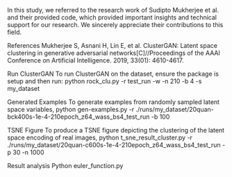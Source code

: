 In this study, we referred to the research work of Sudipto Mukherjee et al. and their provided code, which provided important insights and technical support for our research. We sincerely appreciate their contributions to this field.

References
Mukherjee S, Asnani H, Lin E, et al. ClusterGAN: Latent space clustering in generative adversarial networks[C]//Proceedings of the AAAI Conference on Artificial Intelligence. 2019, 33(01): 4610-4617.

Run ClusterGAN
To run ClusterGAN on the dataset, ensure the package is setup and then run:
python rock_clu.py -r test_run -w -n 210 -b 4 -s my_dataset


Generated Examples
To generate examples from randomly sampled latent space variables,
python gen-examples.py -r ./runs/my_dataset/20quan-bck400s-1e-4-210epoch_z64_wass_bs4_test_run -b 100

TSNE Figure
To produce a TSNE figure depicting the clustering of the latent space encoding of real images,
python t_sne_result_cluster.py -r ./runs/my_dataset/20quan-c600s-1e-4-210epoch_z64_wass_bs4_test_run -p 30 -n 1000

Result analysis
Python euler_function.py



